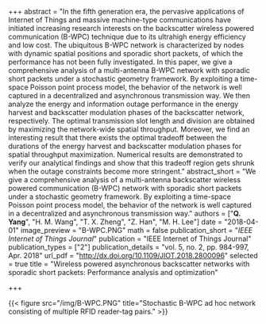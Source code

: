 +++
abstract = "In the fifth generation era, the pervasive applications of Internet of Things and massive machine-type communications have initiated increasing research interests on the backscatter wireless powered communication (B-WPC) technique due to its ultrahigh energy efficiency and low cost. The ubiquitous B-WPC network is characterized by nodes with dynamic spatial positions and sporadic short packets, of which the performance has not been fully investigated. In this paper, we give a comprehensive analysis of a multi-antenna B-WPC network with sporadic short packets under a stochastic geometry framework. By exploiting a time-space Poisson point process model, the behavior of the network is well captured in a decentralized and asynchronous transmission way. We then analyze the energy and information outage performance in the energy harvest and backscatter modulation phases of the backscatter network, respectively. The optimal transmission slot length and division are obtained by maximizing the network-wide spatial throughput. Moreover, we find an interesting result that there exists the optimal tradeoff between the durations of the energy harvest and backscatter modulation phases for spatial throughput maximization. Numerical results are demonstrated to verify our analytical findings and show that this tradeoff region gets shrunk when the outage constraints become more stringent."
abstract_short = "We give a comprehensive analysis of a multi-antenna backscatter wireless powered communication (B-WPC) network with sporadic short packets under a stochastic geometry framework. By exploiting a time-space Poisson point process model, the behavior of the network is well captured in a decentralized and asynchronous transmission way."
authors = ["**Q. Yang**", "H. M. Wang", "T. X. Zheng", "Z. Han", "M. H. Lee"]
date = "2018-04-01"
image_preview = "B-WPC.PNG"
math = false
publication_short = "*IEEE Internet of Things Journal*"
publication = "IEEE Internet of Things Journal"
publication_types = ["2"]
publication_details = "vol. 5, no. 2, pp. 984-997, Apr. 2018"
url_pdf = "http://dx.doi.org/10.1109/JIOT.2018.2800096"
selected = true
title = "Wireless powered asynchronous backscatter networks with sporadic short packets: Performance analysis and optimization"


+++


{{< figure src="/img/B-WPC.PNG" title="Stochastic B-WPC ad hoc network consisting of multiple RFID reader-tag pairs." >}}